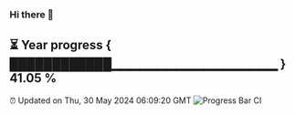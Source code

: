 ### Hi there 👋
⏳ Year progress { ████████████▁▁▁▁▁▁▁▁▁▁▁▁▁▁▁▁▁▁ } 41.05 %
---
⏰ Updated on Thu, 30 May 2024 06:09:20 GMT
![Progress Bar CI](https://github.com/Moyi321/Moyi321/workflows/Progress%20Bar%20CI/badge.svg)

